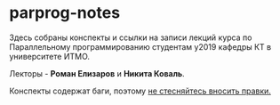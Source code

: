 # parprog-notes

Здесь собраны конспекты и ссылки на записи лекций курса по Параллельному программированию студентам y2019 кафедры КТ в университете ИТМО.

Лекторы - __Роман Елизаров__ и __Никита Коваль__.

Конспекты содержат баги, поэтому [не стесняйтесь вносить правки.](CONTRIBUTING.md)

